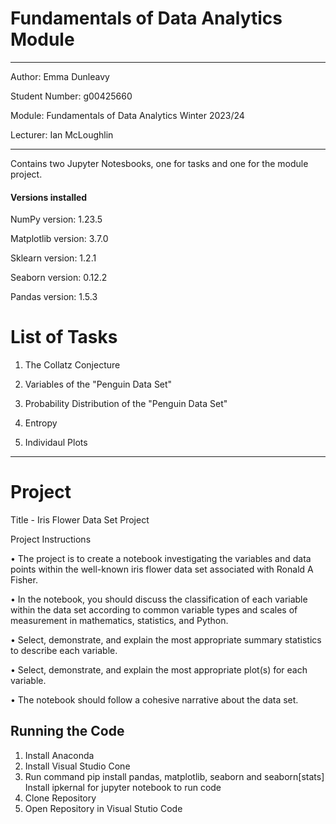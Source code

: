 # Fundamentals of Data Analytics Module

***
Author: Emma Dunleavy

Student Number: g00425660

Module: Fundamentals of Data Analytics Winter 2023/24 

Lecturer: Ian McLoughlin
***


Contains two Jupyter Notesbooks, one for tasks and one for the module project.

#### Versions installed

NumPy version: 1.23.5 

Matplotlib version: 3.7.0 

Sklearn version: 1.2.1 

Seaborn version: 0.12.2 

Pandas version: 1.5.3

# List of Tasks 
1. The Collatz Conjecture

2. Variables of the "Penguin Data Set" 

3. Probability Distribution of the "Penguin Data Set" 

4. Entropy 

5. Individaul Plots

***

# Project

Title - Iris Flower Data Set Project 

Project Instructions


• The project is to create a notebook investigating the variables and
data points within the well-known iris flower data set associated
with Ronald A Fisher.

• In the notebook, you should discuss the classification of each
variable within the data set according to common variable types
and scales of measurement in mathematics, statistics, and Python.

• Select, demonstrate, and explain the most appropriate summary
statistics to describe each variable.

• Select, demonstrate, and explain the most appropriate plot(s) for
each variable.

• The notebook should follow a cohesive narrative about the data
set.

## Running the Code

1. Install Anaconda
2. Install Visual Studio Cone
3. Run command pip install pandas, matplotlib, seaborn and seaborn[stats] Install ipkernal for jupyter notebook to run code
4. Clone Repository
5. Open Repository in Visual Stutio Code



